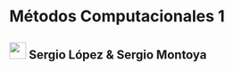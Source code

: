 # Métodos Computacionales 1
## <img height="30" src="https://static.wikia.nocookie.net/dragonball/images/4/40/E91sss.gif/revision/latest?cb=20161007135815&path-prefix=es"/> Sergio López &amp; Sergio Montoya
